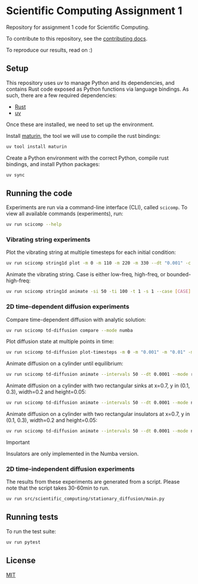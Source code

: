 # Scientific Computing Assignment 1

Repository for assignment 1 code for Scientific Computing.

To contribute to this repository, see the [contributing docs](CONTRIBUTING.md).

To reproduce our results, read on :) 

## Setup

This repository uses _uv_ to manage Python and its dependencies, and contains Rust code exposed as Python functions via language bindings. As such, there are a few required dependencies:
- [Rust](https://www.rust-lang.org/tools/install)
- [uv](https://github.com/astral-sh/uv)

Once these are installed, we need to set up the environment.

Install [maturin](https://www.maturin.rs/), the tool we will use to compile the rust bindings:
```bash
uv tool install maturin
```

Create a Python environment with the correct Python, compile rust bindings, and install Python packages:
```bash
uv sync
```

## Running the code
Experiments are run via a command-line interface (CLI), called `scicomp`. To view all available commands (experiments), run:

```bash
uv run scicomp --help
```

### Vibrating string experiments
Plot the vibrating string at multiple timesteps for each initial condition:

```bash
uv run scicomp string1d plot -m 0 -m 110 -m 220 -m 330 --dt "0.001" -c 1
```

Animate the vibrating string. Case is either low-freq, high-freq, or bounded-high-freq:

```bash
uv run scicomp string1d animate -si 50 -ti 100 -t 1 -s 1 --case [CASE]
```

### 2D time-dependent diffusion experiments
Compare time-dependent diffusion with analytic solution:

```bash
uv run scicomp td-diffusion compare --mode numba
```

Plot diffusion state at multiple points in time:

```bash
uv run scicomp td-diffusion plot-timesteps -m 0 -m "0.001" -m "0.01" -m "0.1" -m "1" -d 1 --dx 0.01 --dt 0.00001 --mode rust
```

Animate diffusion on a cylinder until equilibrium:

```bash
uv run scicomp td-diffusion animate --intervals 50 --dt 0.0001 --mode rust --time-steps 2500
```

Animate diffusion on a cylinder with two rectangular sinks at x=0.7, y in (0.1, 0.3), width=0.2 and height=0.05:

```bash
uv run scicomp td-diffusion animate --intervals 50 --dt 0.0001 --mode numba --time-steps 2500 --sink-rect "0.7 0.1 0.2 0.05" --sink-rect "0.7 0.3 0.2 0.05"
```

Animate diffusion on a cylinder with two rectangular insulators at x=0.7, y in (0.1, 0.3), width=0.2 and height=0.05:

```bash
uv run scicomp td-diffusion animate --intervals 50 --dt 0.0001 --mode numba --time-steps 2500 --ins-rect "0.7 0.1 0.2 0.05" --ins-rect "0.7 0.3 0.2 0.05"
```

> [!IMPORTANT]
> Insulators are only implemented in the Numba version.


### 2D time-independent diffusion experiments
The results from these experiments are generated from a script. Please note that the script takes 30-60min to run.

```bash
uv run src/scientific_computing/stationary_diffusion/main.py
```

## Running tests
To run the test suite:

```bash
uv run pytest
```

## License

[MIT](LICENSE.md)
